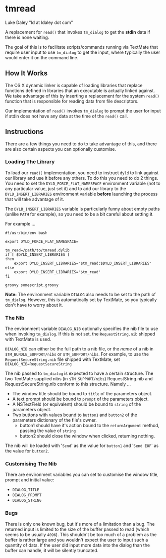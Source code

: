 # tmread

Luke Daley "ld at ldaley dot com"

A replacement for `read()` that invokes `tm_dialog` to get the **stdin** data if there is none waiting. 

The goal of this is to facilitate scripts/commands running via TextMate that require user input to use `tm_dialog` to get the input, where typically the user would enter it on the command line.

## How It Works

The OS X dynamic linker is capable of loading libraries that replace functions defined in libraries that an executable is actually linked against. We take advantage of this by inserting a replacement for the system `read()` function that is responsible for reading data from file descriptors.

Our implementation of `read()` invokes `tm_dialog` to prompt the user for input if stdin does not have any data at the time of the `read()` call. 

## Instructions

There are a few things you need to do to take advantage of this, and there are also certain aspects you can optionally customise.

### Loading The Library

To load our `read()` implementation, you need to instruct `dyld` to link against our library and use it before any others. To do this you need to do 2 things. You need to set the `DYLD_FORCE_FLAT_NAMESPACE` environment variable (not to any particular value, just set it) and to add our library to the `DYLD_INSERT_LIBRARIES` environment variable **before** launching the process that will take advantage of it.

The `DYLD_INSERT_LIBRARIES` variable is particularly funny about empty paths (unlike `PATH` for example), so you need to be a bit careful about setting it.

For example ...

    #!/usr/bin/env bash
    
    export DYLD_FORCE_FLAT_NAMESPACE=

	tm_read=/path/to/tmread.dylib
	if [ $DYLD_INSERT_LIBRARIES ]
	then
	    export DYLD_INSERT_LIBRARIES="$tm_read:$DYLD_INSERT_LIBRARIES"
	else
	    export DYLD_INSERT_LIBRARIES="$tm_read"
	fi
     
    groovy somescript.groovy

**Note:** The environment variable `DIALOG` also needs to be set to the path of `tm_dialog`. However, this is automatically set by TextMate, so you typically don't have to worry about it.

### The Nib

The environment variable `DIALOG_NIB` optionally specifies the nib file to use when invoking `tm_dialog`. If this is not set, the `RequestString.nib` shipped with TextMate is used.

`DIALOG_NIB` can either be the full path to a nib file, or the *name* of a nib in `$TM_BUNDLE_SUPPORT/nibs` or `$TM_SUPPORT/nibs`. For example, to use the `RequestSecureString.nib` file shipped with TextMate, set `DIALOG_NIB=RequestSecureString`

The nib passed to `tm_dialog` is expected to have a certain structure. The two TextMate supplied nibs (in `$TM_SUPPORT/nibs`) RequestString.nib and RequestSecureString.nib conform to this structure. Namely ...

* The window title should be bound to `title` of the parameters object.
* A text prompt should be bound to `prompt` of the parameters object.
* A NSTextField (or equivalent) should be bound to `string` of the parameters object.
* Two buttons with values bound to `button1` and `button2` of the parameters dictionary of the file's owner.
    * button1 should have it's action bound to the `returnArgument` method, passing the value of `string`
    * button2 should close the window when clicked, returning nothing.
 
The nib will be loaded with '`Send`' as the value for `button1` and '`Send EOF`' as the value for `button2`.

### Customising The Nib

There are environment variables you can set to customise the window title, prompt and initial value:

* `DIALOG_TITLE`
* `DIALOG_PROMPT`
* `DIALOG_STRING`

### Bugs

There is only one known bug, but it's more of a limitation than a bug. The returned input is limited to the size of the buffer passed to read (which seems to be usually `4096`). This shouldn't be too much of a problem as the buffer is rather large and you wouldn't expect the user to input such a quantity of data. If the user did input more data into the dialog than the buffer can handle, it will be silently truncated.